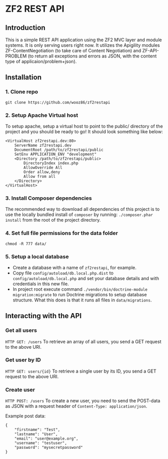 ZF2 REST API
=======================

Introduction
------------
This is a simple REST API application using the ZF2 MVC layer and module
systems. It is only serving users right now. It utilizes the Apigility modules
ZF-ContentNegotiation (to take care of Content Negotiation) and ZF-API-PROBLEM (to return
all exceptions and errors as JSON, with the content type of applicaion/problem+json).

Installation
------------

### 1. Clone repo

`git clone https://github.com/wooz86/zf2restapi`

### 2. Setup Apache Virtual host

To setup apache, setup a virtual host to point to the public/ directory of the
project and you should be ready to go! It should look something like below:

```
<VirtualHost zf2restapi.dev:80>
    ServerName zf2restapi.dev
    DocumentRoot /path/to/zf2restapi/public
    SetEnv APPLICATION_ENV "development"
    <Directory /path/to/zf2restapi/public>
        DirectoryIndex index.php
        AllowOverride All
        Order allow,deny
        Allow from all
    </Directory>
</VirtualHost>
```

### 3. Install Composer dependencies

The recommended way to download all dependencies of this project is to use the 
locally bundled install of `composer` by running:
`./composer.phar install`
from the root of the project directory.

### 4. Set full file permissions for the data folder
`chmod -R 777 data/`

### 5. Setup a local database
* Create a database with a name of `zf2restapi`, for example.
* Copy file `config/autoload/db.local.php.dist` to `config/autoload/db.local.php` and set your database details and with credentials in this new file.
* In project root execute command `./vendor/bin/doctrine-module migration:migrate` to run Doctrine migrations to setup database structure. What this does is that it runs all files in `data/migrations`.


Interacting with the API
------------------------

### Get all users
```HTTP GET: /users```
To retrieve an array of all users, you send a GET request
to the above URI.

### Get user by ID
```HTTP GET: users/{id}```
To retrieve a single user by its ID, you send a GET request
to the above URI.

### Create user
```HTTP POST: /users```
To create a new user, you need to send the POST-data
as JSON with a request header of `Content-Type: application/json`.

Example post data:
```
{
    "firstname": "Test",
    "lastname": "User",
    "email": "user@example.org",
    "username": "testuser",
    "password": "mysecretpassword"
}
```


